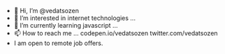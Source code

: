 - 👋 Hi, I’m @vedatsozen
- 👀 I’m interested in internet technologies ...
- 🌱 I’m currently learning javascript ...
- 📫 How to reach me ... codepen.io/vedatsozen twitter.com/vedatsozen
- I am open to remote job offers. 

<!---
vedatsozen/vedatsozen is a ✨ special ✨ repository because its `README.md` (this file) appears on your GitHub profile.
You can click the Preview link to take a look at your changes.
--->
